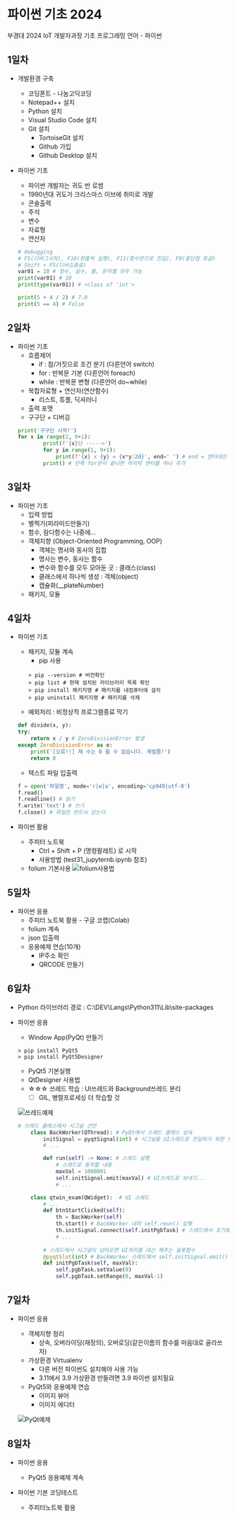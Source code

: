 # 파이썬 기초 2024
부경대 2024 IoT 개발자과정 기초 프로그래밍 언어 - 파이썬

## 1일차
- 개발환경 구축
    - 코딩폰트 - 나눔고딕코딩
    - Notepad++ 설치
    - Python 설치
    - Visual Studio Code 설치
    - Git 설치
        - TortoiseGit 설치
        - Github 가입
        - Github Desktop 설치

- 파이썬 기초
    - 파이썬 개발자는 귀도 반 로썸
    - 1990년대 귀도가 크리스마스 이브에 취미로 개발
    - 콘솔출력
    - 주석
    - 변수
    - 자료형
    - 연산자

    ```python
    # debugging
    # F5(디버그시작), F10(한줄씩 실행), F11(함수안으로 진입), F9(중단점 토글)
    # Shift + F5(디버깅종료)
    var01 = 10 # 정수, 실수, 불, 문자열 모두 가능
    print(var01) # 10
    print(type(var01)) # <class of 'int'>

    print(5 + 4 / 2) # 7.0
    print(5 == 4) # False
    ```

## 2일차
- 파이썬 기초
    - 흐름제어
        - if : 참/거짓으로 조건 분기 (다른언어 switch)
        - for : 반복문 기본 (다른언어 foreach)
        - while : 반복문 변형 (다른언어 do~while)
    - 복합자료형 + 연산자(연산함수)
        - 리스트, 튜플, 딕셔러니
    - 출력 포맷
    - 구구단 + 디버깅
    ```python
    print('구구단 시작!')
    for x in range(2, 9+1):
            print(f'{x}단 ----->')
            for y in range(1, 9+1):
                print(f'{x} x {y} = {x*y:2d}', end=' ') # end = 엔터대신 공백으로 변경
            print() # 안쪽 for문이 끝나면 마지막 엔터를 하나 추가
    ```

## 3일차
- 파이썬 기초
    - 입력 방법
    - 별찍기(피라미드만들기)
    - 함수, 람다함수는 나중에...
    - 객체지향 (Object-Oriented Programming, OOP)
        - 객체는 명사와 동사의 집합
        - 명사는 변수, 동사는 함수
        - 변수와 함수를 모두 모아둔 곳 : 클래스(class)
        - 클래스에서 하나씩 생성 : 객체(object)
        - 캡슐화(__plateNumber)
    - 패키지, 모듈

## 4일차
- 파이썬 기초
    - 패키지, 모듈 계속
        - pip 사용
        ```shell
        > pip --version # 버전확인
        > pip list # 현재 설치된 라이브러리 목록 확인
        > pip install 패키지명 # 패키지를 내컴퓨터에 설치
        > pip uninstall 패키지명 # 패키지를 삭제
        ```
    - 예외처리 : 비정상적 프로그램종료 막기

    ```python
    def divide(x, y):
    try:
        return x / y # ZeroDivisionError 발생
    except ZeroDivisionError as e:
        print('[오류!!] 제 수는 0 될 수 없습니다. 제발쫌!')
        return 0
    ```
    - 텍스트 파일 입출력

    ```python
    f = open('파일명', mode='r|w|a', encoding='cp949|utf-8')
    f.read()
    f.readline() # 읽기
    f.write('text') # 쓰기
    f.close() # 파일은 반드시 닫는다
    ```
- 파이썬 활용
    - 주피터 노트북
        - Ctrl + Shift + P (명령팔레트) 로 시작
        - 사용방법 (test31_jupyternb.ipynb 참조)
    - folium 기본사용
    ![folium사용법](https://raw.githubusercontent.com/JinyongSon/basic-python-2024/main/images/python_001.png)

## 5일차
- 파이썬 응용
    - 주피터 노트북 활용 - 구글 코랩(Colab)
    - folium 계속
    - json 입출력
    - 응용예제 연습(10개)
        - IP주소 확인
        - QRCODE 만들기

##  6일차
- Python 라이브러리 경로 : C:\DEV\Langs\Python311\Lib\site-packages        
- 파이썬 응용
    - Window App(PyQt) 만들기

    ```shell
    > pip install PyQt5
    > pip install PyQt5Designer
    ```

    - PyQt5 기본실행
    - QtDesigner 사용법
    - ☆☆☆ 쓰레드 학습 : UI쓰레드와 Background쓰레드 분리
        - [ ] GIL, 병렬프로세싱 더 학습할 것

    ![쓰레드예제](https://raw.githubusercontent.com/JinyongSon/basic-python-2024/main/images/python_002.gif)

    ```python
    # 쓰레드 클래스에서 시그널 선언
        class BackWorker(QThread): # PyQt에서 스레드 클래스 상속
            initSignal = pyqtSignal(int) # 시그널을 UI스레드로 전달하기 위한 변수객체
            # ...

            def run(self) -> None: # 스레드 실행
                # 스레드로 동작할 내용
                maxVal = 1000001
                self.initSignal.emit(maxVal) # UI쓰레드로 보내기...
                # ...

        class qtwin_exam(QWidget):  # UI 스레드
            # ...
            def btnStartClicked(self):
                th = BackWorker(self)
                th.start() # BackWorker 내의 self.reun() 실행
                th.initSignal.connect(self.initPgbTask) # 스레드에서 초기화 시그널이 오면 initPgbTask 슬롯함수가 대신 처리
                # ...
            
            # 스레드에서 시그널이 넘어오면 UI처리를 대신 해주는 슬롯함수
            @pyqtSlot(int) # BackWorker 스레드에서 self.initSignal.emit() 동작해서 실행
            def initPgbTask(self, maxVal):
                self.pgbTask.setValue(0)
                self.pgbTask.setRange(0, maxVal-1)
    ```

## 7일차
- 파이썬 응용
    - 객체지향 정리
        - 상속, 오버라이딩(재정의), 오버로딩(같은이름의 함수를 마음대로 골라쓰자)
    - 가상환경 Virtualenv
        - 다른 버전 파이썬도 설치해야 사용 가능
        - 3.11에서 3.9 가상환경 만들려면 3.9 파이썬 설치필요
    - PyQt5와 응용예제 연습
        - 이미지 뷰어
        - 이미지 에디터

    ![PyQt예제](https://raw.githubusercontent.com/JinyongSon/basic-python-2024/main/images/python_003.png)

## 8일차
- 파이썬 응용
    - PyQt5 응용예제 계속

- 파이썬 기본 코딩테스트
    - 주피터노트북 활용